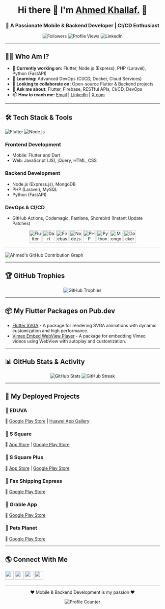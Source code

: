 <h1 align="center"> Hi there 👋 I'm <a href="https://5alafawyyy.github.io/"> Ahmed Khallaf.</a> 💪</h1>
<h3 align="center">🚀 A Passionate Mobile & Backend Developer | CI/CD Enthusiast</h3>

<p align="center">
  <img src="https://img.shields.io/github/followers/5alafawyyy?logo=github&label=Followers&style=social" alt="Followers" />
  <img src="https://komarev.com/ghpvc/?username=5alafawyyy&color=brightgreen" alt="Profile Views" />
  <img src="https://img.shields.io/badge/-Let's_Connect-blue?style=flat-square&logo=Linkedin&link=https://www.linkedin.com/in/ahmedkhallaf98" alt="LinkedIn" />
</p>

---

## 👨‍💻 **Who Am I?**

- 🔭 **Currently working on:** Flutter, Node.js (Express), PHP (Laravel), Python (FastAPI)
- 🌱 **Learning:** Advanced DevOps (CI/CD, Docker, Cloud Services)
- 👯 **Looking to collaborate on:** Open-source Flutter & Backend projects
- 💬 **Ask me about:** Flutter, Firebase, RESTful APIs, CI/CD, DevOps
- 📫 **How to reach me:** [Email](mailto:ahmedkhallaf1098@gmail.com) | [LinkedIn](https://www.linkedin.com/in/ahmedkhallaf98) | [X.com](https://x.com/Ahmed__Khallaf)

---

## 🛠 **Tech Stack & Tools**
![Flutter](https://img.shields.io/badge/Flutter-Expert-blue)
![Node.js](https://img.shields.io/badge/Node.js-Intermediate-green)

### **Frontend Development**
- Mobile: Flutter and Dart
- Web: JavaScript (JS), jQuery, HTML, CSS

### **Backend Development**
- Node.js (Express.js), MongoDB
- PHP (Laravel), MySQL
- Python (FastAPI)

### **DevOps & CI/CD**
- GitHub Actions, Codemagic, Fastlane, Shorebird (Instant Update Patches)

<p align="center">
  <a href="https://flutter.dev"><img src="https://www.vectorlogo.zone/logos/flutterio/flutterio-icon.svg" alt="Flutter" width="40" height="40"/></a>
  <a href="https://dart.dev"><img src="https://www.vectorlogo.zone/logos/dartlang/dartlang-icon.svg" alt="Dart" width="40" height="40"/></a>
  <a href="https://firebase.google.com"><img src="https://www.vectorlogo.zone/logos/firebase/firebase-icon.svg" alt="Firebase" width="40" height="40"/></a>
  <a href="https://nodejs.org"><img src="https://www.vectorlogo.zone/logos/nodejs/nodejs-icon.svg" alt="Node.js" width="40" height="40"/></a>
  <a href="https://php.net"><img src="https://www.vectorlogo.zone/logos/php/php-icon.svg" alt="PHP" width="40" height="40"/></a>
  <a href="https://www.python.org"><img src="https://www.vectorlogo.zone/logos/python/python-icon.svg" alt="Python" width="40" height="40"/></a>
  <a href="https://www.mongodb.com"><img src="https://www.vectorlogo.zone/logos/mongodb/mongodb-icon.svg" alt="MongoDB" width="40" height="40"/></a>
  <a href="https://www.docker.com"><img src="https://www.vectorlogo.zone/logos/docker/docker-icon.svg" alt="Docker" width="40" height="40"/></a>
</p>

---

![Ahmed's GitHub Contribution Graph](https://github-readme-activity-graph.vercel.app/graph?username=5alafawyyy&theme=react-dark)

---

## 🏆 **GitHub Trophies**

<p align="center">
  <img src="https://github-profile-trophy.vercel.app/?username=5alafawyyy&theme=darkhub&no-frame=false&no-bg=true&margin-w=4" alt="GitHub Trophies" />
</p>

---

## 📦 **My Flutter Packages on Pub.dev**

- [Flutter SVGA](https://pub.dev/packages/flutter_svga) - A package for rendering SVGA animations with dynamic customization and high performance.
- [Vimeo Embed WebView Player](https://pub.dev/packages/vimeo_embed_webview_player) - A package for embedding Vimeo videos using WebView with autoplay and customization.

---

## 📊 **GitHub Stats & Activity**

<p align="center">
  <img src="https://github-readme-stats.vercel.app/api?username=5alafawyyy&show_icons=true&count_private=true&theme=react&hide_border=true&bg_color=0D1117" alt="GitHub Stats" />
  <img src="https://streak-stats.demolab.com/?user=5alafawyyy&theme=dark&stroke=0000&background=060A0CD0" alt="GitHub Streak" />
</p>

---

## 🚀 **My Deployed Projects**

### 🌟 **EDUVA**  
📱 [Google Play Store](https://play.google.com/store/apps/details?id=com.mutqana.eduva&hl=en) | [Huawei App Gallery](https://appgallery.huawei.com/app/C111561265?sharePrepath=ag&locale=ar_SA&source=appshare&subsource=C111561265&shareTo=com.android.bluetooth&shareFrom=appmarket&shareIds=939020438f6349699ff4a7684db4cd5a_com.android.bluetooth&callType=SHARE)

### 🌟 **S Square**  
📱 [App Store](https://apps.apple.com/eg/app/s-square/id1591739831) | [Google Play Store](https://play.google.com/store/apps/details?id=com.flasherCheetah.speedAndSuccess.speed_and_success&hl=en)

### 🌟 **S Square Plus**  
📱 [App Store](https://apps.apple.com/eg/app/s-square-plus/id1636308161) | [Google Play Store](https://play.google.com/store/apps/details?id=com.SSquare.EgyEDUAcademy)

### 🌟 **Fax Shipping Express**  
📱 [Google Play Store](https://play.google.com/store/apps/details?id=com.msar.fax_shipping_express)

### 🌟 **Grable App**  
📱 [Google Play Store](https://play.google.com/store/apps/details?id=com.msarweb.marble)

### 🌟 **Pets Planet**  
📱 [Google Play Store](https://play.google.com/store/apps/details?id=com.khalafawy.petsplanet&hl=en&gl=US)

---

## 🌎 **Connect With Me**

<p align="left">
  <a href="mailto:ahmedkhallaf1098@gmail.com"><img src="https://www.vectorlogo.zone/logos/gmail/gmail-tile.svg" width="28px" /></a>
  <a href="https://www.linkedin.com/in/ahmedkhallaf98"><img src="https://www.vectorlogo.zone/logos/linkedin/linkedin-tile.svg" width="28px" /></a>
  <a href="https:/x.com/Ahmed__Khallaf"><img src="https://www.vectorlogo.zone/logos/twitter/twitter-tile.svg" width="28px" /></a>
  <a href="https://wa.me/+201026701059"><img src="https://www.vectorlogo.zone/logos/whatsapp/whatsapp-tile.svg" width="28px" /></a>
</p>

---

<p align="center">❤ Mobile & Backend Development is my passion ❤</p>
<p align="center">
  <img align="center" src="https://profile-counter.glitch.me/5alafawyyy/count.svg" alt="Profile Counter" />
</p>
